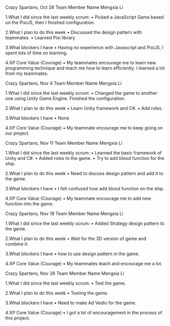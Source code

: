 Crazy Spartans, Oct 28
Team Member Name
Mengxia Li

1.What I did since the last weekly scrum:
•	Picked a JavaScript Game based on the PixiJS, then I finished configuration.

2.What I plan to do this week
•	Discussed the design pattern with teammates.
•	Learned Pixi library

3.What blockers I have
•	Having no experience with Javascript and PixiJS, I spent lots of time on learning. 

4.XP Core Value (Courage)
•	My teammates encourage me to learn new programming technique and teach me how to learn efficiently. I learned a lot from my teammates.


Crazy Spartans, Nov 4
Team Member Name
Mengxia Li

1.What I did since the last weekly scrum:
•	Changed the game to another one using Unity Game Engine. Finished the configuration.

2.What I plan to do this week
•	Learn Unity framework and C#.
•	Add roles.

3.What blockers I have
•	None

4.XP Core Value (Courage)
•	My teammate encourage me to keep going on our project.

Crazy Spartans, Nov 11
Team Member Name
Mengxia Li

1.What I did since the last weekly scrum:
•	Learned the basic framework of Unity and C#.
•	Added roles to the game.
•	Try to add blood function for the ship.

2.What I plan to do this week
•	Need to discuss design pattern and add it to the game.

3.What blockers I have
•	I felt confused how add blood function on the ship.

4.XP Core Value (Courage)
•	My teammate encourage me to add new function into the game.

Crazy Spartans, Nov 18
Team Member Name
Mengxia Li

1.What I did since the last weekly scrum:
•	Added Strategy design pattern to the game.

2.What I plan to do this week
•	Wait for the 3D version of game and combine it.

3.What blockers I have
•	how to use design pattern in the game.

4.XP Core Value (Courage)
•	My teammates teach and encourage me a lot. 

Crazy Spartans, Nov 26
Team Member Name
Mengxia Li

1.What I did since the last weekly scrum:
•	Test the game.

2.What I plan to do this week
•	Testing the game.

3.What blockers I have
•	Need to make Ad Vedio for the game.

4.XP Core Value (Courage)
•	I got a lot of encouragement in the process of this project.
